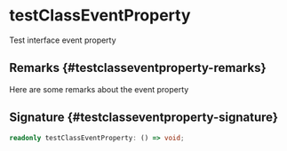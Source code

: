 
# testClassEventProperty

Test interface event property

## Remarks {#testclasseventproperty-remarks}

Here are some remarks about the event property

## Signature {#testclasseventproperty-signature}

```typescript
readonly testClassEventProperty: () => void;
```
